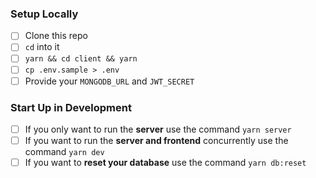 ### Setup Locally

- [ ] Clone this repo
- [ ] `cd` into it
- [ ] `yarn && cd client && yarn`
- [ ] `cp .env.sample > .env`
- [ ] Provide your `MONGODB_URL` and `JWT_SECRET`

### Start Up in Development

- [ ] If you only want to run the **server** use the command `yarn server`
- [ ] If you want to run the **server and frontend** concurrently use the command `yarn dev`
- [ ] If you want to **reset your database** use the command `yarn db:reset`
